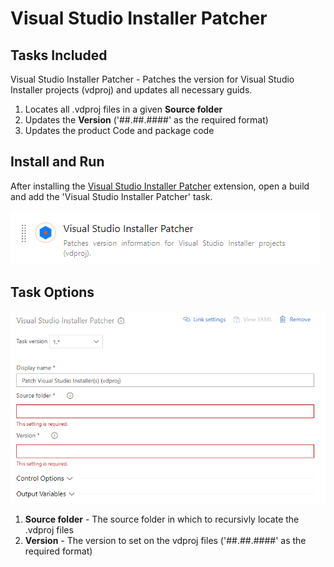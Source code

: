 # Visual Studio Installer Patcher

## Tasks Included

Visual Studio Installer Patcher - Patches the version for Visual Studio Installer projects (vdproj) and updates all necessary guids.

1. Locates all .vdproj files in a given **Source folder**
2. Updates the **Version** ('##.##.####' as the required format)
3. Updates the product Code and package code

## Install and Run

After installing the [Visual Studio Installer Patcher](https://marketplace.visualstudio.com/items?itemName=RedAppleGroup.VisualStudioInstallerPatcher) extension, open a build and add the 'Visual Studio Installer Patcher' task.

![Task](https://github.com/sourceinsurance/Visual-Studio-Installer-Patcher/blob/master/Images/Task.png?raw=true "Task")

## Task Options

![Task Options](https://github.com/sourceinsurance/Visual-Studio-Installer-Patcher/blob/master/Images/TaskOptions.png?raw=true "Task Options")

1. **Source folder** - The source folder in which to recursivly locate the .vdproj files
2. **Version** - The version to set on the vdproj files ('##.##.####' as the required format)
